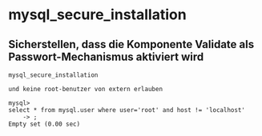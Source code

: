 # mysql_secure_installation 

## Sicherstellen, dass die Komponente Validate als Passwort-Mechanismus aktiviert wird

```
mysql_secure_installation

und keine root-benutzer von extern erlauben

mysql>
select * from mysql.user where user='root' and host != 'localhost'
    -> ;
Empty set (0.00 sec)

```
